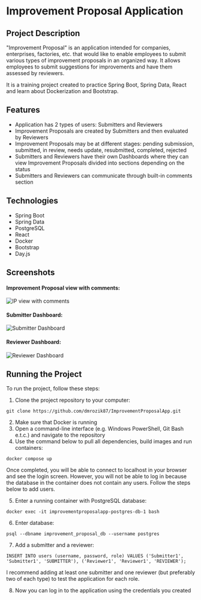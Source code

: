 # Improvement Proposal Application


## Project Description

"Improvement Proposal" is an application intended for companies, enterprises, factories, etc. that would like to enable employees to submit various types of improvement proposals in an organized way. It allows employees to submit suggestions for improvements and have them assessed by reviewers.

It is a training project created to practice Spring Boot, Spring Data, React and learn about Dockerization and Bootstrap.

## Features

- Application has 2 types of users: Submitters and Reviewers
- Improvement Proposals are created by Submitters and then evaluated by Reviewers
- Improvement Proposals may be at different stages: pending submission, submitted, in review, needs update, resubmitted, completed, rejected
- Submitters and Reviewers have their own Dashboards where they can view Improvement Proposals divided into sections depending on the status
- Submitters and Reviewers can communicate through built-in comments section

## Technologies
- Spring Boot
- Spring Data
- PostgreSQL
- React
- Docker
- Bootstrap
- Day.js

## Screenshots

#### Improvement Proposal view with comments:

![IP view with comments](https://github.com/dmrozik87/ImprovementProposalApp/assets/116550191/e596e3b0-3b95-420b-9b4f-85808e77f4d1)

#### Submitter Dashboard:

![Submitter Dashboard](https://github.com/dmrozik87/ImprovementProposalApp/assets/116550191/75ac0c4b-ba86-4304-940b-14a71f969492)

#### Reviewer Dashboard:

![Reviewer Dashboard](https://github.com/dmrozik87/ImprovementProposalApp/assets/116550191/796dc353-f43b-4438-a2b9-1fc29babb12d)


## Running the Project

To run the project, follow these steps:

1. Clone the project repository to your computer:

```
git clone https://github.com/dmrozik87/ImprovementProposalApp.git
```    
2. Make sure that Docker is running
3. Open a command-line interface (e.g. Windows PowerShell, Git Bash e.t.c.) and navigate to the repository
4. Use the command below to pull all dependencies, build images and run containers:
```
docker compose up
```
Once completed, you will be able to connect to localhost in your browser and see the login screen. However, you will not be able to log in because the database in the container does not contain any users. Follow the steps below to add users.

5. Enter a running container with PostgreSQL database:
```
docker exec -it improvementproposalapp-postgres-db-1 bash
```

6. Enter database:
```
psql --dbname improvement_proposal_db --username postgres
```

7. Add a submitter and a reviewer:
```
INSERT INTO users (username, password, role) VALUES ('Submitter1', 'Submitter1', 'SUBMITTER'), ('Reviewer1', 'Reviewer1', 'REVIEWER');

```

I recommend adding at least one submitter and one reviewer (but preferably two of each type) to test the application for each role.

8. Now you can log in to the application using the credentials you created
